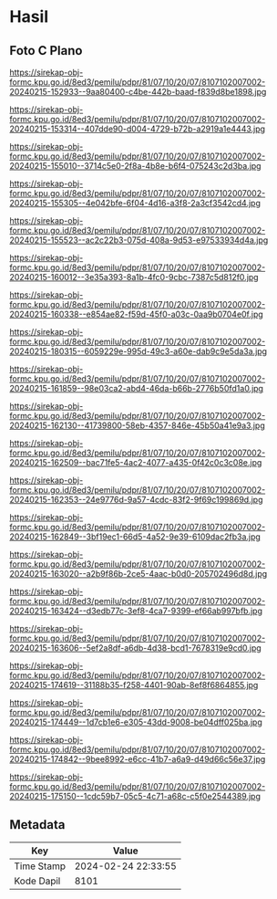 # Hasil

## Foto C Plano

https://sirekap-obj-formc.kpu.go.id/8ed3/pemilu/pdpr/81/07/10/20/07/8107102007002-20240215-152933--9aa80400-c4be-442b-baad-f839d8be1898.jpg

https://sirekap-obj-formc.kpu.go.id/8ed3/pemilu/pdpr/81/07/10/20/07/8107102007002-20240215-153314--407dde90-d004-4729-b72b-a2919a1e4443.jpg

https://sirekap-obj-formc.kpu.go.id/8ed3/pemilu/pdpr/81/07/10/20/07/8107102007002-20240215-155010--3714c5e0-2f8a-4b8e-b6f4-075243c2d3ba.jpg

https://sirekap-obj-formc.kpu.go.id/8ed3/pemilu/pdpr/81/07/10/20/07/8107102007002-20240215-155305--4e042bfe-6f04-4d16-a3f8-2a3cf3542cd4.jpg

https://sirekap-obj-formc.kpu.go.id/8ed3/pemilu/pdpr/81/07/10/20/07/8107102007002-20240215-155523--ac2c22b3-075d-408a-9d53-e97533934d4a.jpg

https://sirekap-obj-formc.kpu.go.id/8ed3/pemilu/pdpr/81/07/10/20/07/8107102007002-20240215-160012--3e35a393-8a1b-4fc0-9cbc-7387c5d812f0.jpg

https://sirekap-obj-formc.kpu.go.id/8ed3/pemilu/pdpr/81/07/10/20/07/8107102007002-20240215-160338--e854ae82-f59d-45f0-a03c-0aa9b0704e0f.jpg

https://sirekap-obj-formc.kpu.go.id/8ed3/pemilu/pdpr/81/07/10/20/07/8107102007002-20240215-180315--6059229e-995d-49c3-a60e-dab9c9e5da3a.jpg

https://sirekap-obj-formc.kpu.go.id/8ed3/pemilu/pdpr/81/07/10/20/07/8107102007002-20240215-161859--98e03ca2-abd4-46da-b66b-2776b50fd1a0.jpg

https://sirekap-obj-formc.kpu.go.id/8ed3/pemilu/pdpr/81/07/10/20/07/8107102007002-20240215-162130--41739800-58eb-4357-846e-45b50a41e9a3.jpg

https://sirekap-obj-formc.kpu.go.id/8ed3/pemilu/pdpr/81/07/10/20/07/8107102007002-20240215-162509--bac71fe5-4ac2-4077-a435-0f42c0c3c08e.jpg

https://sirekap-obj-formc.kpu.go.id/8ed3/pemilu/pdpr/81/07/10/20/07/8107102007002-20240215-162353--24e9776d-9a57-4cdc-83f2-9f69c199869d.jpg

https://sirekap-obj-formc.kpu.go.id/8ed3/pemilu/pdpr/81/07/10/20/07/8107102007002-20240215-162849--3bf19ec1-66d5-4a52-9e39-6109dac2fb3a.jpg

https://sirekap-obj-formc.kpu.go.id/8ed3/pemilu/pdpr/81/07/10/20/07/8107102007002-20240215-163020--a2b9f86b-2ce5-4aac-b0d0-205702496d8d.jpg

https://sirekap-obj-formc.kpu.go.id/8ed3/pemilu/pdpr/81/07/10/20/07/8107102007002-20240215-163424--d3edb77c-3ef8-4ca7-9399-ef66ab997bfb.jpg

https://sirekap-obj-formc.kpu.go.id/8ed3/pemilu/pdpr/81/07/10/20/07/8107102007002-20240215-163606--5ef2a8df-a6db-4d38-bcd1-7678319e9cd0.jpg

https://sirekap-obj-formc.kpu.go.id/8ed3/pemilu/pdpr/81/07/10/20/07/8107102007002-20240215-174619--31188b35-f258-4401-90ab-8ef8f6864855.jpg

https://sirekap-obj-formc.kpu.go.id/8ed3/pemilu/pdpr/81/07/10/20/07/8107102007002-20240215-174449--1d7cb1e6-e305-43dd-9008-be04dff025ba.jpg

https://sirekap-obj-formc.kpu.go.id/8ed3/pemilu/pdpr/81/07/10/20/07/8107102007002-20240215-174842--9bee8992-e6cc-41b7-a6a9-d49d66c56e37.jpg

https://sirekap-obj-formc.kpu.go.id/8ed3/pemilu/pdpr/81/07/10/20/07/8107102007002-20240215-175150--1cdc59b7-05c5-4c71-a68c-c5f0e2544389.jpg


## Metadata

| Key        | Value               |
| ---------- | ------------------- |
| Time Stamp | 2024-02-24 22:33:55 |
| Kode Dapil | 8101                |




